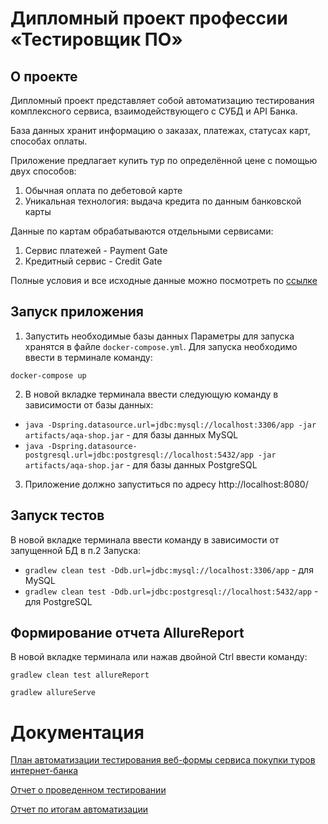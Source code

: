 # Дипломный проект профессии «Тестировщик ПО»

## О проекте
Дипломный проект представляет собой автоматизацию тестирования комплексного сервиса, взаимодействующего с СУБД и API Банка.

База данных хранит информацию о заказах, платежах, статусах карт, способах оплаты.

Приложение предлагает купить тур по определённой цене с помощью двух способов:

1. Обычная оплата по дебетовой карте
2. Уникальная технология: выдача кредита по данным банковской карты 
   
Данные по картам обрабатываются отдельными сервисами:
1. Сервис платежей - Payment Gate
2. Кредитный сервис - Credit Gate

Полные условия и все исходные данные можно посмотреть по [ссылке](https://github.com/netology-code/qa-diploma) 

## Запуск приложения
1. Запустить необходимые базы данных Параметры для запуска хранятся в файле `docker-compose.yml`. Для запуска необходимо ввести в терминале команду:

`docker-compose up`

2. В новой вкладке терминала ввести следующую команду в зависимости от базы данных:

* `java -Dspring.datasource.url=jdbc:mysql://localhost:3306/app -jar artifacts/aqa-shop.jar` - для базы данных MySQL
* `java -Dspring.datasource-postgresql.url=jdbc:postgresql://localhost:5432/app -jar artifacts/aqa-shop.jar` - для базы данных PostgreSQL

3. Приложение должно запуститься по адресу http://localhost:8080/

## Запуск тестов
В новой вкладке терминала ввести команду в зависимости от запущенной БД в п.2 Запуска:
* `gradlew clean test -Ddb.url=jdbc:mysql://localhost:3306/app` - для MySQL
* `gradlew clean test -Ddb.url=jdbc:postgresql://localhost:5432/app` - для PostgreSQL

## Формирование отчета AllureReport
В новой вкладке терминала или нажав двойной Ctrl ввести команду:

`gradlew clean test allureReport`

`gradlew allureServe` 

# Документация

[План автоматизации тестирования веб-формы сервиса покупки туров интернет-банка](https://github.com/AnastasiyaPilushina/Diplom/blob/main/documents/Plan.md)

[Отчет о проведенном тестировании](https://github.com/AnastasiyaPilushina/Diplom/blob/main/documents/Report.md)

[Отчет по итогам автоматизации](https://github.com/AnastasiyaPilushina/Diplom/blob/main/documents/Summary.md)

